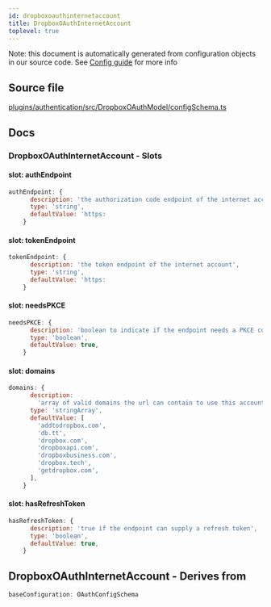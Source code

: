 ```yaml
---
id: dropboxoauthinternetaccount
title: DropboxOAuthInternetAccount
toplevel: true
---
```

Note: this document is automatically generated from configuration objects in
our source code. See [Config guide](/docs/config_guide) for more info

## Source file

[plugins/authentication/src/DropboxOAuthModel/configSchema.ts](https://github.com/GMOD/jbrowse-components/blob/main/plugins/authentication/src/DropboxOAuthModel/configSchema.ts)

## Docs







### DropboxOAuthInternetAccount - Slots
#### slot: authEndpoint



```js
authEndpoint: {
      description: 'the authorization code endpoint of the internet account',
      type: 'string',
      defaultValue: 'https:
    }
```

#### slot: tokenEndpoint



```js
tokenEndpoint: {
      description: 'the token endpoint of the internet account',
      type: 'string',
      defaultValue: 'https:
    }
```

#### slot: needsPKCE



```js
needsPKCE: {
      description: 'boolean to indicate if the endpoint needs a PKCE code',
      type: 'boolean',
      defaultValue: true,
    }
```

#### slot: domains



```js
domains: {
      description:
        'array of valid domains the url can contain to use this account',
      type: 'stringArray',
      defaultValue: [
        'addtodropbox.com',
        'db.tt',
        'dropbox.com',
        'dropboxapi.com',
        'dropboxbusiness.com',
        'dropbox.tech',
        'getdropbox.com',
      ],
    }
```

#### slot: hasRefreshToken



```js
hasRefreshToken: {
      description: 'true if the endpoint can supply a refresh token',
      type: 'boolean',
      defaultValue: true,
    }
```


## DropboxOAuthInternetAccount - Derives from




```js
baseConfiguration: OAuthConfigSchema
```



